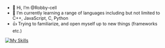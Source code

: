- 👋 Hi, I’m @Robby-cell
- 🌱 I’m currently learning a range of languages including but not limited to C++, JavaScript, C, Python
- 👍 Trying to familiarize, and open myself up to new things (frameworks etc.)

[![My Skills](https://skillicons.dev/icons?i=cpp,py,html,css,js,java,nodejs,react,github,qt)](https://skillicons.dev)

